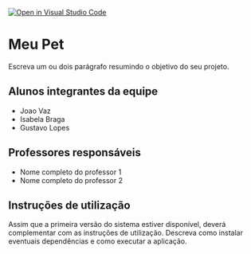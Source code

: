 [![Open in Visual Studio Code](https://classroom.github.com/assets/open-in-vscode-718a45dd9cf7e7f842a935f5ebbe5719a5e09af4491e668f4dbf3b35d5cca122.svg)](https://classroom.github.com/online_ide?assignment_repo_id=10860903&assignment_repo_type=AssignmentRepo)
# Meu Pet
Escreva um ou dois  parágrafo resumindo o objetivo do seu projeto.

## Alunos integrantes da equipe

* Joao Vaz
* Isabela Braga
* Gustavo Lopes

## Professores responsáveis

* Nome completo do professor 1
* Nome completo do professor 2

## Instruções de utilização

Assim que a primeira versão do sistema estiver disponível, deverá complementar com as instruções de utilização. Descreva como instalar eventuais dependências e como executar a aplicação.
